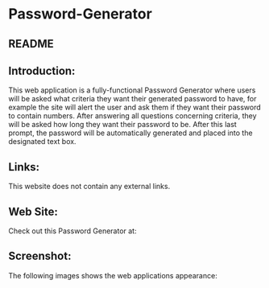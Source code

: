 # Password-Generator

## README

## Introduction:
This web application is a fully-functional Password Generator where users will be asked what criteria they want their generated password to have, for example the site will alert the user and ask them if they want their password to contain numbers. After answering all questions concerning criteria, they will be asked how long they want their password to be. After this last prompt, the password will be automatically generated and placed into the designated text box.


## Links:
This website does not contain any external links.


## Web Site:
Check out this Password Generator at:


## Screenshot:
The following images shows the web applications appearance:
